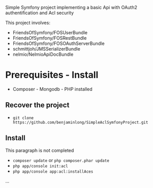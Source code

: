Simple Symfony project implementing a basic Api with OAuth2 authentification and Acl security

This project involves:
- FriendsOfSymfony/FOSUserBundle
- FriendsOfSymfony/FOSRestBundle
- FriendsOfSymfony/FOSOAuthServerBundle
- schmittjoh/JMSSerializerBundle
- nelmio/NelmioApiDocBundle


Prerequisites - Install
=============

- Composer - Mongodb - PHP installed

Recover the project
-------------------
- `git clone https://github.com/benjaminlong/SimpleAclSymfonyProject.git`

Install
-------------------
This paragraph is not completed
- `composer update` or `php composer.phar update`
- `php app/console init:acl`
- `php app/console app:acl:installAces`

...

